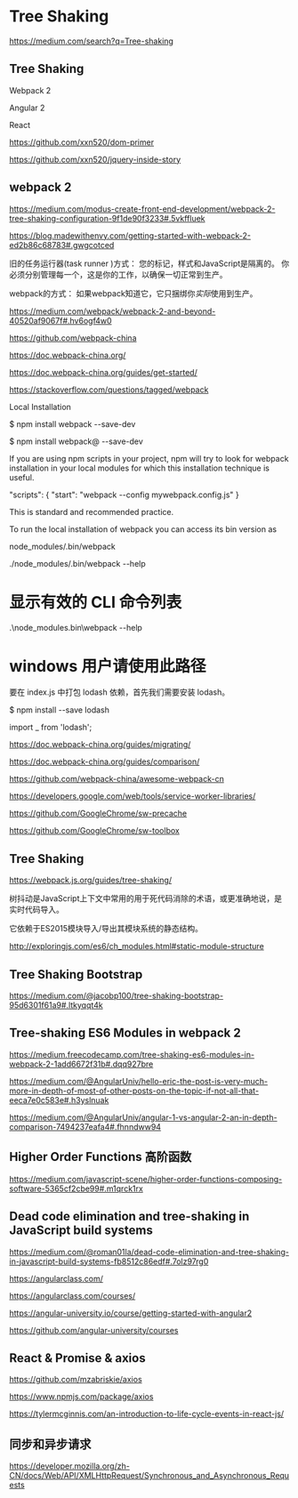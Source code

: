 # Tree Shaking 


https://medium.com/search?q=Tree-shaking





## Tree Shaking 

Webpack 2 

Angular 2

React 






https://github.com/xxn520/dom-primer

https://github.com/xxn520/jquery-inside-story









## webpack 2


https://medium.com/modus-create-front-end-development/webpack-2-tree-shaking-configuration-9f1de90f3233#.5vkffluek

https://blog.madewithenvy.com/getting-started-with-webpack-2-ed2b86c68783#.gwgcotced




旧的任务运行器(task runner )方式：
您的标记，样式和JavaScript是隔离的。
你必须分别管理每一个，这是你的工作，以确保一切正常到生产。

webpack的方式：
如果webpack知道它，它只捆绑你*实际*使用到生产。


https://medium.com/webpack/webpack-2-and-beyond-40520af9067f#.hv6ogf4w0




https://github.com/webpack-china

https://doc.webpack-china.org/

https://doc.webpack-china.org/guides/get-started/


https://stackoverflow.com/questions/tagged/webpack



Local Installation

$ npm install webpack --save-dev

$ npm install webpack@<version> --save-dev


If you are using npm scripts in your project, npm will try to look for webpack installation in your local modules for which this installation technique is useful.

"scripts": {
    "start": "webpack --config mywebpack.config.js"
}

This is standard and recommended practice.


To run the local installation of webpack you can access its bin version as 

node_modules/.bin/webpack


./node_modules/.bin/webpack --help 
# 显示有效的 CLI 命令列表

.\node_modules\.bin\webpack --help 
# windows 用户请使用此路径


要在 index.js 中打包 lodash 依赖，首先我们需要安装 lodash。

$ npm install --save lodash


import _ from 'lodash';




https://doc.webpack-china.org/guides/migrating/

https://doc.webpack-china.org/guides/comparison/




https://github.com/webpack-china/awesome-webpack-cn








https://developers.google.com/web/tools/service-worker-libraries/


https://github.com/GoogleChrome/sw-precache

https://github.com/GoogleChrome/sw-toolbox






## Tree Shaking


https://webpack.js.org/guides/tree-shaking/



树抖动是JavaScript上下文中常用的用于死代码消除的术语，或更准确地说，是实时代码导入。


它依赖于ES2015模块导入/导出其模块系统的静态结构。




http://exploringjs.com/es6/ch_modules.html#static-module-structure





## Tree Shaking Bootstrap


https://medium.com/@jacobp100/tree-shaking-bootstrap-95d6301f61a9#.ltkyqqt4k




## Tree-shaking ES6 Modules in webpack 2

https://medium.freecodecamp.com/tree-shaking-es6-modules-in-webpack-2-1add6672f31b#.dqq927bre



https://medium.com/@AngularUniv/hello-eric-the-post-is-very-much-more-in-depth-of-most-of-other-posts-on-the-topic-if-not-all-that-eeca7e0c583e#.h3yslnuak

https://medium.com/@AngularUniv/angular-1-vs-angular-2-an-in-depth-comparison-7494237eafa4#.fhnndww94




## Higher Order Functions 高阶函数


https://medium.com/javascript-scene/higher-order-functions-composing-software-5365cf2cbe99#.m1qrck1rx




## Dead code elimination and tree-shaking in JavaScript build systems

https://medium.com/@roman01la/dead-code-elimination-and-tree-shaking-in-javascript-build-systems-fb8512c86edf#.7olz97rg0




https://angularclass.com/

https://angularclass.com/courses/





https://angular-university.io/course/getting-started-with-angular2


https://github.com/angular-university/courses



## React & Promise & axios

https://github.com/mzabriskie/axios

https://www.npmjs.com/package/axios

https://tylermcginnis.com/an-introduction-to-life-cycle-events-in-react-js/



















## 同步和异步请求

https://developer.mozilla.org/zh-CN/docs/Web/API/XMLHttpRequest/Synchronous_and_Asynchronous_Requests





